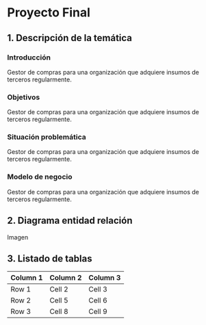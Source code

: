 # Proyecto Final
## 1. Descripción de la temática

### Introducción
Gestor de compras para una organización que adquiere insumos de terceros regularmente.

### Objetivos
Gestor de compras para una organización que adquiere insumos de terceros regularmente.

### Situación problemática
Gestor de compras para una organización que adquiere insumos de terceros regularmente.

### Modelo de negocio
Gestor de compras para una organización que adquiere insumos de terceros regularmente.

## 2. Diagrama entidad relación
Imagen

## 3. Listado de tablas
| Column 1 | Column 2 | Column 3 |
|----------|----------|----------|
| Row 1    | Cell 2   | Cell 3   |
| Row 2    | Cell 5   | Cell 6   |
| Row 3    | Cell 8   | Cell 9   |
